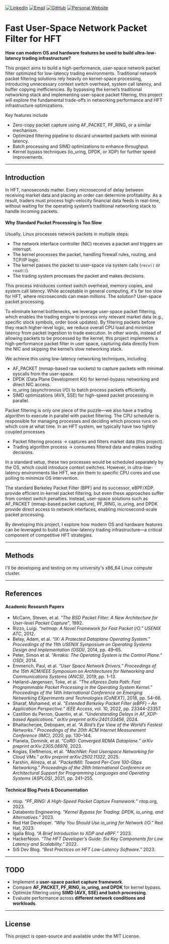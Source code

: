 [![LinkedIn](https://img.shields.io/badge/LinkedIn-0A66C2?style=for-the-badge&logo=linkedin&logoColor=white)](https://www.linkedin.com/in/alexisdrobles/)
[![Email](https://img.shields.io/badge/Email-D14836?style=for-the-badge&logo=gmail&logoColor=white)](mailto:alexisrobles2025@u.northwestern.edu)
[![GitHub](https://img.shields.io/badge/GitHub-181717?style=for-the-badge&logo=github&logoColor=white)](https://github.com/al3xisrobles)
[![Personal Website](https://img.shields.io/badge/Portfolio-FF7139?style=for-the-badge&logo=googlechrome&logoColor=white)](https://alexis-robles.com)

# Fast User-Space Network Packet Filter for HFT

**How can modern OS and hardware features be used to build ultra-low-latency trading infrastructure?**

This project aims to build a high-performance, user-space network packet filter optimized for low-latency trading environments. Traditional network packet filtering solutions rely heavily on kernel-space processing, introducing unnecessary context switch overhead, system call latency, and buffer copying inefficiencies. By bypassing the kernel’s traditional networking stack and implementing user-space packet filtering, this project will explore the fundamental trade-offs in networking performance and HFT infrastructure optimizations.

Key features include
- Zero-copy packet capture using AF_PACKET, PF_RING, or a similar mechanism.
- Optimized filtering pipeline to discard unwanted packets with minimal latency.
- Batch processing and SIMD optimizations to enhance throughput.
- Kernel bypass techniques (io_uring, DPDK, or XDP) for further speed improvements.

---

## Introduction

In HFT, nanoseconds matter. Every microsecond of delay between receiving market data and placing an order can determine profitability. As a result, traders must process high-velocity financial data feeds in real-time, without waiting for the operating system’s traditional networking stack to handle incoming packets.

#### Why Standard Packet Processing is Too Slow

Usually, Linux processes network packets in multiple steps:
- The network interface controller (NIC) receives a packet and triggers an interrupt.
- The kernel processes the packet, handling firewall rules, routing, and TCP/IP logic.
- The kernel passes the packet to user-space via system calls (`recv()` or `read()`).
- The trading system processes the packet and makes decisions.

This process introduces context switch overhead, memory copies, and system call latency. While acceptable in general computing, it's far too slow for HFT, where microseconds can mean millions. The solution? User-space packet processing.

To eliminate kernel bottlenecks, we leverage user-space packet filtering, which enables the trading engine to process only relevant market data (e.g., specific stock symbols, order book updates). By filtering packets before they reach higher-level logic, we reduce overall CPU load and minimize latency from packet ingestion to trade execution. In other words, instead of allowing packets to be processed by the kernel, this project implements a high-performance packet filter in user space, capturing data directly from the NIC and skipping the kernel’s slow networking stack.

We achieve this using low-latency networking techniques, including
- AF_PACKET (mmap-based raw sockets) to capture packets with minimal syscalls from the user-space.
- DPDK (Data Plane Development Kit) for kernel-bypass networking and direct NIC access.
- io_uring (asynchronous I/O) to batch process packets efficiently.
- SIMD optimizations (AVX, SSE) for high-speed packet processing in parallel.

Packet filtering is only one piece of the puzzle—we also have a trading algorithm to execute in parallel with packet filtering. The CPU scheduler is responsible for managing processes and deciding which process runs on which core at what time. In an HFT system, we typically have two tightly coupled processes

- Packet filtering process → captures and filters market data (this project).
- Trading algorithm process → consumes filtered data and makes trading decisions.

In a standard setup, these two processes would be scheduled separately by the OS, which could introduce context switches. However, in ultra-low-latency environments like HFT, we pin them to specific CPU cores and use polling to minimize OS intervention.

The standard Berkeley Packet Filter (BPF) and its successor, eBPF/XDP, provide efficient in-kernel packet filtering, but even these approaches suffer from context switch penalties. Instead, user-space solutions such as AF_PACKET (mmap-based packet capture), PF_RING, io_uring, and DPDK provide direct access to network interfaces, enabling microsecond-scale packet processing.

By developing this project, I explore how modern OS and hardware features can be leveraged to build ultra-low-latency trading infrastructure—a critical component of competitive HFT strategies.

---

## Methods

I'll be developing and testing on my university's x86_64 Linux compute cluster.

---

## References

#### **Academic Research Papers**

-  McCann, Steven, et al. *"The BSD Packet Filter: A New Architecture for User-level Packet Capture"*, 1992.
- Rizzo, Luigi. *“netmap: A Novel Framework for Fast Packet I/O.”* *USENIX ATC*, 2012.
- Belay, Adam, et al. *“IX: A Protected Dataplane Operating System.”* *Proceedings of the 11th USENIX Symposium on Operating Systems Design and Implementation (OSDI)*, 2014, pp. 49–65.
- Peter, Simon et al. *“Arrakis: The Operating System is the Control Plane.”* *OSDI*, 2014.
- Emmerich, Paul, et al. *“User Space Network Drivers.”* *Proceedings of the 15th ACM/IEEE Symposium on Architectures for Networking and Communications Systems (ANCS)*, 2019, pp. 1–13.
- Høiland-Jørgensen, Toke, et al. *“The eXpress Data Path: Fast Programmable Packet Processing in the Operating System Kernel.”* *Proceedings of the 14th International Conference on Emerging Networking EXperiments and Technologies (CoNEXT)*, 2018, pp. 54–66.
- Sharaf, Mohamed, et al. *“Extended Berkeley Packet Filter (eBPF) – An Application Perspective.”* *IEEE Access*, vol. 10, 2022, pp. 23344–23357.
- Castillon du Perron, Quentin, et al. *“Understanding Delays in AF_XDP-based Applications.”* *arXiv preprint arXiv:2401.03456*, 2024.
- Bhattacherjee, Debopam, et al. *“A Bird’s Eye View of the World’s Fastest Networks.”* *Proceedings of the 20th ACM Internet Measurement Conference (IMC)*, 2020, pp. 130–144.
- Planeta, Dominik, et al. *“CoRD: Converged RDMA Dataplane.”* *arXiv preprint arXiv:2305.08976*, 2023.
- Kogias, Eleftherios, et al. *“MachNet: Fast Userspace Networking for Cloud VMs.”* *arXiv preprint arXiv:2502.11322*, 2025.
- Farshin, Alireza, et al. *“PacketMill: Toward Per-Core 100-Gbps Networking.”* *Proceedings of the 26th International Conference on Architectural Support for Programming Languages and Operating Systems (ASPLOS)*, 2021, pp. 241–255.

#### **Technical Blog Posts & Documentation**
- ntop. *“PF_RING: A High-Speed Packet Capture Framework.”* ntop.org, 2023.
- Databento Engineering. *“Kernel Bypass for Trading: DPDK, io_uring, and Alternatives.”* 2023.
- Red Hat Developer. *“Why You Should Use io_uring for Network I/O.”* Red Hat, 2023.
- Igalia Blog. *“A Brief Introduction to XDP and eBPF.”* 2023.
- HackerNoon. *“The HFT Developer’s Guide: Six Key Components for Low Latency and Scalability.”* 2022.
- SiS Dev Blog. *“Best Practices on HFT Low-Latency Software.”* 2023.

---

## TODO
- Implement a **user-space packet capture framework**.
- Compare **AF_PACKET, PF_RING, io_uring, and DPDK** for kernel bypass.
- Optimize filtering using **SIMD (AVX, SSE) and batch processing**.
- Evaluate performance across **different network conditions and workloads**.

---

## License
This project is open-source and available under the MIT License.
